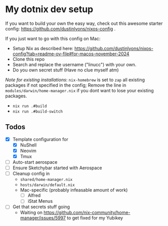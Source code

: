 # My dotnix dev setup

If you want to build your own the easy way, check out this awesome starter config: https://github.com/dustinlyons/nixos-config .

If you just want to go with this config on Mac:

- Setup Nix as described here: https://github.com/dustinlyons/nixos-config?tab=readme-ov-file#for-macos-november-2024
- Clone this repo
- Search and replace the username ("linucc") with your own.
- Do you own secret stuff (Have no clue myself atm)

_Note for existing installations_: `nix-homebrew` is set to `zap` all existing packages
if not specified in the config; Remove the line in `modules/darwin/home-manager.nix` if you dont
want to lose your existing packages.

- `nix run .#build`
- `nix run .#build-switch`

## Todos

- [x] Template configuration for
  - [x] NuShell
  - [x] Neovim
  - [x] Tmux
- [ ] Auto-start aerospace
- [ ] Ensure Sketchybar started with Aerospace
- [ ] Cleanup config in
  - `shared/home-manager.nix`
  - `hosts/darwin/default.nix`
  - Mac-specific (probably infeasable amount of work)
    - [ ] Alfred
    - [ ] iStat Menus
- [ ] Get that secrets stuff going
  - Waiting on https://github.com/nix-community/home-manager/issues/5997 to get fixed for my Yubikey
